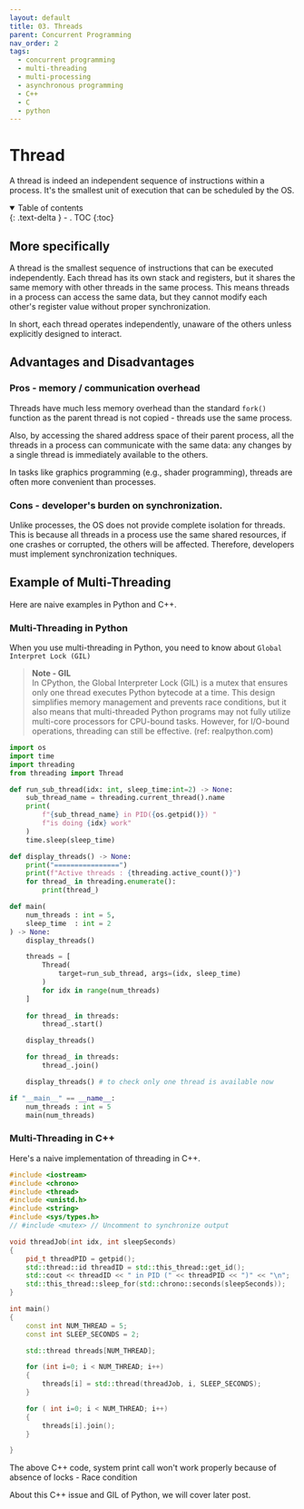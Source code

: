 ```yaml
---
layout: default
title: 03. Threads
parent: Concurrent Programming
nav_order: 2
tags: 
  - concurrent programming
  - multi-threading
  - multi-processing
  - asynchronous programming
  - C++
  - C
  - python
---
```



# Thread

A thread is indeed an independent sequence of instructions within a process.  It's the smallest unit of execution that can be scheduled by the OS.


<details open markdown="block">
  <summary>
    Table of contents
  </summary>
  {: .text-delta }
- . TOC
{:toc}
</details>

## More specifically

A thread is the smallest sequence of instructions that can be executed independently. Each thread has its own stack and registers, but it shares the same memory with other threads in the same process. This means threads in a process can access the same data, but they cannot modify each other's register value without proper synchronization.

In short, each thread operates independently, unaware of the others unless explicitly designed to interact.

## Advantages and Disadvantages

### Pros - memory / communication overhead

Threads have much less memory overhead than the standard `fork()` function as the parent thread is not copied - threads use the same process.

Also, by accessing the shared address space of their parent process, all the threads in a process can communicate with the same data: any changes by a single thread is immediately available to the others.

In tasks like graphics programming (e.g., shader programming), threads are often more convenient than processes.

### Cons - developer's burden on synchronization.

Unlike processes, the OS does not provide complete isolation for threads. This is because all threads in a process use the same shared resources, if one crashes or corrupted, the others will be affected. Therefore, developers must implement synchronization techniques.

## Example of Multi-Threading
Here are naive examples in Python and C++.

### Multi-Threading in Python
When you use multi-threading in Python, you need to know about `Global Interpret Lock (GIL)`

> **Note - GIL**    
> In CPython, the Global Interpreter Lock (GIL) is a mutex that ensures only one thread executes Python bytecode at a time. This design simplifies memory management and prevents race conditions, but it also means that multi-threaded Python programs may not fully utilize multi-core processors for CPU-bound tasks. However, for I/O-bound operations, threading can still be effective. (ref: realpython.com)

```python
import os
import time
import threading
from threading import Thread

def run_sub_thread(idx: int, sleep_time:int=2) -> None:
    sub_thread_name = threading.current_thread().name
    print(
        f"{sub_thread_name} in PID({os.getpid()}) "
        f"is doing {idx} work"
    )
    time.sleep(sleep_time)

def display_threads() -> None:
    print("================")
    print(f"Active threads : {threading.active_count()}")
    for thread_ in threading.enumerate():
        print(thread_)

def main(
    num_threads : int = 5,
    sleep_time  : int = 2    
) -> None:
    display_threads()

    threads = [
        Thread(
            target=run_sub_thread, args=(idx, sleep_time)
        )
        for idx in range(num_threads)
    ]
    
    for thread_ in threads:
        thread_.start()

    display_threads()

    for thread_ in threads:
        thread_.join()

    display_threads() # to check only one thread is available now

if "__main__" == __name__:
    num_threads : int = 5
    main(num_threads)
```

### Multi-Threading in C++

Here's a naive implementation of threading in C++.

```cpp
#include <iostream>
#include <chrono>
#include <thread>
#include <unistd.h>
#include <string>
#include <sys/types.h>
// #include <mutex> // Uncomment to synchronize output

void threadJob(int idx, int sleepSeconds)
{
    pid_t threadPID = getpid();
    std::thread::id threadID = std::this_thread::get_id();
    std::cout << threadID << " in PID (" << threadPID << ")" << "\n";
    std::this_thread::sleep_for(std::chrono::seconds(sleepSeconds));
}

int main()
{
    const int NUM_THREAD = 5;
    const int SLEEP_SECONDS = 2;

    std::thread threads[NUM_THREAD];

    for (int i=0; i < NUM_THREAD; i++)
    {
        threads[i] = std::thread(threadJob, i, SLEEP_SECONDS);
    }

    for ( int i=0; i < NUM_THREAD; i++)
    {
        threads[i].join();
    }

}
```

The above C++ code, system print call won't work properly because of absence of locks - Race condition

About this C++ issue and GIL of Python, we will cover later post.